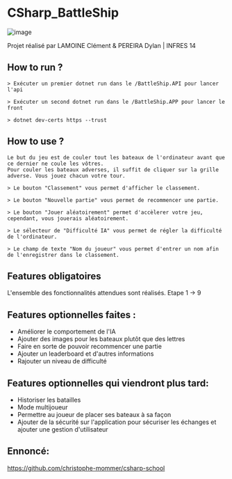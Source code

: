 # CSharp_BattleShip

![image](https://github.com/dylan-pereira/CSharp_BattleShip/assets/60466017/be41d636-f50b-4d73-9a88-28cbdb5ee0bb)

Projet réalisé par LAMOINE Clément & PEREIRA Dylan | INFRES 14

## How to run ?

    > Exécuter un premier dotnet run dans le /BattleShip.API pour lancer l'api
    
    > Exécuter un second dotnet run dans le /BattleShip.APP pour lancer le front
    
    > dotnet dev-certs https --trust

## How to use ?

    Le but du jeu est de couler tout les bateaux de l'ordinateur avant que ce dernier ne coule les vôtres.
    Pour couler les bateaux adverses, il suffit de cliquer sur la grille adverse. Vous jouez chacun votre tour.

    > Le bouton "Classement" vous permet d'afficher le classement.
    
    > Le bouton "Nouvelle partie" vous permet de recommencer une partie.
    
    > Le bouton "Jouer aléatoirement" permet d'accèlerer votre jeu, cependant, vous jouerais aléatoirement.

    > Le sélecteur de "Difficulté IA" vous permet de régler la difficulté de l'ordinateur.

    > Le champ de texte "Nom du joueur" vous permet d'entrer un nom afin de l'enregistrer dans le classement.


## Features obligatoires
L'ensemble des fonctionnalités attendues sont réalisés. Etape 1 -> 9



## Features optionnelles faites : 
- Améliorer le comportement de l'IA
- Ajouter des images pour les bateaux plutôt que des lettres
- Faire en sorte de pouvoir recommencer une partie
- Ajouter un leaderboard et d'autres informations
- Rajouter un niveau de difficulté



## Features optionnelles qui viendront plus tard: 
- Historiser les batailles
- Mode multijoueur
- Permettre au joueur de placer ses bateaux à sa façon
- Ajouter de la sécurité sur l'application pour sécuriser les échanges et ajouter une gestion d'utilisateur

## Ennoncé:
https://github.com/christophe-mommer/csharp-school
